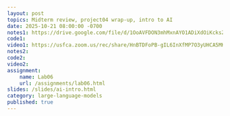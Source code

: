 ```yaml
---
layout: post
topics: Midterm review, project04 wrap-up, intro to AI
date: 2025-10-21 08:00:00 -0700
notes1: https://drive.google.com/file/d/1OoAVFDON3mhMxnAYO1ADiXdOiKcksZLQ/view?usp=sharing
code1: 
video1: https://usfca.zoom.us/rec/share/HnBTDFoPB-gIL6InXfMP7O3yUHCA5MK4ha4UHDiNTx2lD0eSVT-sGmlvX7lpUGkQ.P_BJO1NN7T-mb9zJ
notes2: 
code2: 
video2: 
assignment:
    name: Lab06
    url: /assignments/lab06.html
slides: /slides/ai-intro.html
category: large-language-models
published: true
---
```

